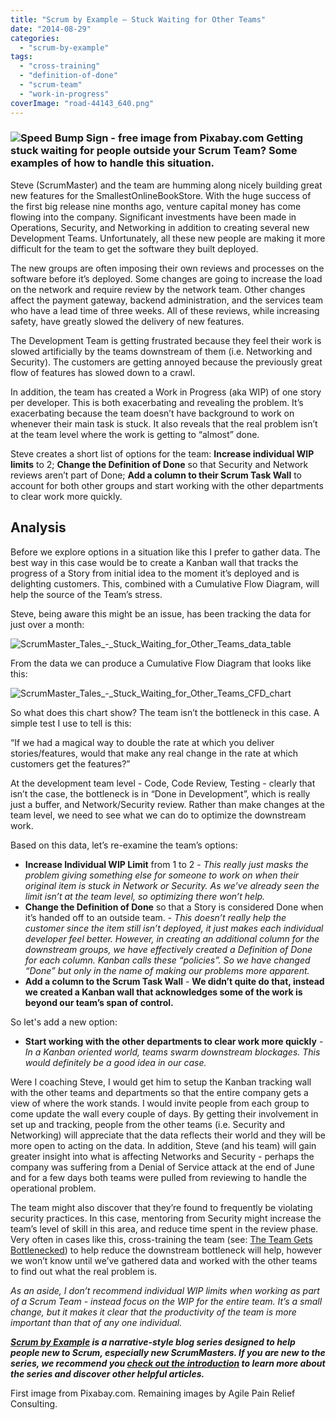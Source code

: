 ```yaml
---
title: "Scrum by Example – Stuck Waiting for Other Teams"
date: "2014-08-29"
categories: 
  - "scrum-by-example"
tags: 
  - "cross-training"
  - "definition-of-done"
  - "scrum-team"
  - "work-in-progress"
coverImage: "road-44143_640.png"
---
```


### ![Speed Bump Sign - free image from Pixabay.com](src/content/blog/scrummaster-tales-stuck-waiting-for-other-teams/images/road-44143_640.png) Getting stuck waiting for people outside your Scrum Team? Some examples of how to handle this situation.

Steve (ScrumMaster) and the team are humming along nicely building great new features for the SmallestOnlineBookStore. With the huge success of the first big release nine months ago, venture capital money has come flowing into the company. Significant investments have been made in Operations, Security, and Networking in addition to creating several new Development Teams. Unfortunately, all these new people are making it more difficult for the team to get the software they built deployed.

The new groups are often imposing their own reviews and processes on the software before it’s deployed. Some changes are going to increase the load on the network and require review by the network team. Other changes affect the payment gateway, backend administration, and the services team who have a lead time of three weeks. All of these reviews, while increasing safety, have greatly slowed the delivery of new features.

The Development Team is getting frustrated because they feel their work is slowed artificially by the teams downstream of them (i.e. Networking and Security). The customers are getting annoyed because the previously great flow of features has slowed down to a crawl.

In addition, the team has created a Work in Progress (aka WIP) of one story per developer. This is both exacerbating and revealing the problem. It’s exacerbating because the team doesn’t have background to work on whenever their main task is stuck. It also reveals that the real problem isn’t at the team level where the work is getting to “almost” done.

Steve creates a short list of options for the team: **Increase individual WIP limits** to 2; **Change the Definition of Done** so that Security and Network reviews aren’t part of Done; **Add a column to their Scrum Task Wall** to account for both other groups and start working with the other departments to clear work more quickly.

## Analysis

Before we explore options in a situation like this I prefer to gather data. The best way in this case would be to create a Kanban wall that tracks the progress of a Story from initial idea to the moment it’s deployed and is delighting customers. This, combined with a Cumulative Flow Diagram, will help the source of the Team’s stress.

Steve, being aware this might be an issue, has been tracking the data for just over a month:

![ScrumMaster_Tales_-_Stuck_Waiting_for_Other_Teams_data_table](src/content/blog/scrummaster-tales-stuck-waiting-for-other-teams/images/ScrumMaster_Tales_-_Stuck_Waiting_for_Other_Teams_data_table.jpg)

From the data we can produce a Cumulative Flow Diagram that looks like this:

![ScrumMaster_Tales_-_Stuck_Waiting_for_Other_Teams_CFD_chart](src/content/blog/scrummaster-tales-stuck-waiting-for-other-teams/images/ScrumMaster_Tales_-_Stuck_Waiting_for_Other_Teams_CFD_chart.jpg)

So what does this chart show? The team isn’t the bottleneck in this case. A simple test I use to tell is this:

“If we had a magical way to double the rate at which you deliver stories/features, would that make any real change in the rate at which customers get the features?”

At the development team level - Code, Code Review, Testing - clearly that isn’t the case, the bottleneck is in “Done in Development”, which is really just a buffer, and Network/Security review. Rather than make changes at the team level, we need to see what we can do to optimize the downstream work.

Based on this data, let’s re-examine the team’s options:

- **Increase Individual WIP Limit** from 1 to 2 - _This really just masks the problem giving something else for someone to work on when their original item is stuck in Network or Security. As we’ve already seen the limit isn’t at the team level, so optimizing there won’t help._
- **Change the Definition of Done** so that a Story is considered Done when it’s handed off to an outside team. - _This doesn’t really help the customer since the item still isn’t deployed, it just makes each individual developer feel better. However, in creating an additional column for the downstream groups, we have effectively created a Definition of Done for each column. Kanban calls these “policies”. So we have changed “Done” but only in the name of making our problems more apparent._
- **Add a column to the Scrum Task Wall** - __We didn’t quite do that, instead we created a Kanban wall that acknowledges some of the work is beyond our team’s span of control.__

So let's add a new option:

- **Start working with the other departments to clear work more quickly** - _In a Kanban oriented world, teams swarm downstream blockages. This would definitely be a good idea in our case._

Were I coaching Steve, I would get him to setup the Kanban tracking wall with the other teams and departments so that the entire company gets a view of where the work stands. I would invite people from each group to come update the wall every couple of days. By getting their involvement in set up and tracking, people from the other teams (i.e. Security and Networking) will appreciate that the data reflects their world and they will be more open to acting on the data. In addition, Steve (and his team) will gain greater insight into what is affecting Networks and Security - perhaps the company was suffering from a Denial of Service attack at the end of June and for a few days both teams were pulled from reviewing to handle the operational problem.

The team might also discover that they’re found to frequently be violating security practices. In this case, mentoring from Security might increase the team’s level of skill in this area, and reduce time spent in the review phase. Very often in cases like this, cross-training the team (see: [The Team Gets Bottlenecked](https://agilepainrelief.com/blog/scrummaster-tales-the-team-gets-bottlenecked.html "Scrum By Example – The Team Gets Bottlenecked")) to help reduce the downstream bottleneck will help, however we won’t know until we’ve gathered data and worked with the other teams to find out what the real problem is.

_As an aside, I don’t recommend individual WIP limits when working as part of a Scrum Team - instead focus on the WIP for the entire team. It’s a small change, but it makes it clear that the productivity of the team is more important than that of any one individual._

_**[Scrum by Example](/blog/category/scrum-by-example) is a narrative-style blog series designed to help people new to Scrum, especially new ScrumMasters. If you are new to the series, we recommend you [check out the introduction](/blog/scrum-by-example.html) to learn more about the series and discover other helpful articles.**_

First image from Pixabay.com. Remaining images by Agile Pain Relief Consulting.
